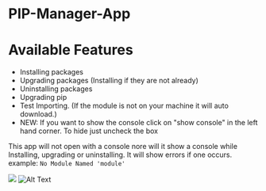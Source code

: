 # PIP-Manager-App

# Available Features

- Installing packages
- Upgrading packages (Installing if they are not already)
- Uninstalling packages 
- Upgrading pip
- Test Importing. (If the module is not on your machine it will auto download.)
- NEW: If you want to show the console click on "show console" in the left hand corner. To hide just uncheck the box

This app will not open with a console nore will it show a console while Installing, upgrading or uninstalling. It will show errors if one occurs. example:
```No Module Named 'module'```

![](PIP-Manager-app/demopic.jpeg)
![Alt Text](https://github.com/blaze005/PIP-Manager-App/blob/main/Capture.PNG?raw=true)
